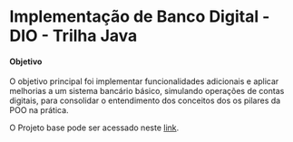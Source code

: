 # Implementação de Banco Digital - DIO - Trilha Java

#### Objetivo
O objetivo principal foi implementar funcionalidades adicionais e aplicar melhorias a um sistema bancário básico, simulando operações de contas digitais, para consolidar o entendimento dos conceitos dos os pilares da POO na prática. 

O Projeto base pode ser acessado neste [link](https://github.com/falvojr/lab-banco-digital-oo).

